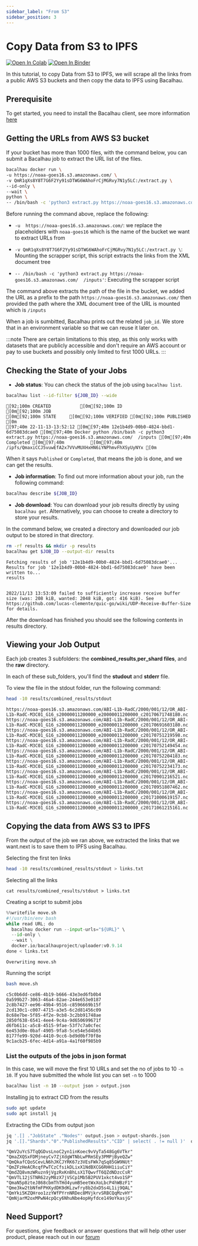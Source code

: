 ```yaml
---
sidebar_label: "From S3"
sidebar_position: 3
---
```

# Copy Data from S3 to IPFS


[![Open In Colab](https://colab.research.google.com/assets/colab-badge.svg)](https://colab.research.google.com/github/bacalhau-project/examples/blob/main/data-ingestion/s3-to-ipfs/index.ipynb)
[![Open In Binder](https://mybinder.org/badge.svg)](https://mybinder.org/v2/gh/bacalhau-project/examples/HEAD?labpath=data-ingestion/s3-to-ipfs/index.ipynb)


In this tutorial, to copy Data from S3 to IPFS, we will scrape all the links from a public AWS S3 buckets and then copy the data to IPFS using Bacalhau. 


## Prerequisite

To get started, you need to install the Bacalhau client, see more information [here](https://docs.bacalhau.org/getting-started/installation)

## Getting the URLs from AWS S3 bucket

If your bucket has more than 1000 files, with the command below, you can submit a Bacalhau job to extract the URL list of the files.


```bash
bacalhau docker run \
-u https://noaa-goes16.s3.amazonaws.com/ \
-v QmR1qXs8Y8T7G6F2Yy91sDTWG6WAhoFrCjMGRvy7N1y5LC:/extract.py \
--id-only \
--wait \
python \
-- /bin/bash -c 'python3 extract.py https://noaa-goes16.s3.amazonaws.com/  /inputs'
```


Before running the command above, replace the following:

- `-u  https://noaa-goes16.s3.amazonaws.com/`: we replace the placeholders with `noaa-goes16` which is the name of the bucket we want to extract URLs from

-  `-v QmR1qXs8Y8T7G6F2Yy91sDTWG6WAhoFrCjMGRvy7N1y5LC:/extract.py \`: Mounting the scrapper script, this script extracts the links from the XML document tree

 - `-- /bin/bash -c 'python3 extract.py https://noaa-goes16.s3.amazonaws.com/  /inputs'`: Executing the scrapper script

The command above extracts the path of the file in the bucket, we added the URL as a prefix to the path `https://noaa-goes16.s3.amazonaws.com/`  then provided the path where the XML document tree of the URL is mounted which is `/inputs`

When a job is sumbitted, Bacalhau prints out the related `job_id`. We store that in an environment variable so that we can reuse it later on.

:::note
There are certain limitations to this step, as this only works with datasets that are publicly accessible and don't require an AWS account or pay to use buckets and possibly only limited to first 1000 URLs.
:::

## Checking the State of your Jobs

- **Job status**: You can check the status of the job using `bacalhau list`. 


```bash
bacalhau list --id-filter ${JOB_ID} --wide
```

    [92;100m CREATED           [0m[92;100m ID                                   [0m[92;100m JOB                                                                                          [0m[92;100m STATE     [0m[92;100m VERIFIED [0m[92;100m PUBLISHED                                            [0m
    [97;40m 22-11-13-13:52:12 [0m[97;40m 12e1b4d9-00b0-4824-bbd1-6d75083dcae0 [0m[97;40m Docker python /bin/bash -c python3 extract.py https://noaa-goes16.s3.amazonaws.com/  /inputs [0m[97;40m Completed [0m[97;40m          [0m[97;40m /ipfs/QmaxiCCJ5vuwEfA2x7VVvMUXHxHN6iYNPhmvFhXSyUyNYx [0m


When it says `Published` or `Completed`, that means the job is done, and we can get the results.

- **Job information**: To find out more information about your job, run the following command:


```bash
bacalhau describe ${JOB_ID}
```

- **Job download**: You can download your job results directly by using `bacalhau get`. Alternatively, you can choose to create a directory to store your results. 

In the command below, we created a directory and downloaded our job output to be stored in that directory.


```bash
rm -rf results && mkdir -p results
bacalhau get $JOB_ID --output-dir results
```

    Fetching results of job '12e1b4d9-00b0-4824-bbd1-6d75083dcae0'...
    Results for job '12e1b4d9-00b0-4824-bbd1-6d75083dcae0' have been written to...
    results


    2022/11/13 13:53:09 failed to sufficiently increase receive buffer size (was: 208 kiB, wanted: 2048 kiB, got: 416 kiB). See https://github.com/lucas-clemente/quic-go/wiki/UDP-Receive-Buffer-Size for details.


After the download has finished you should see the following contents in results directory.

## Viewing your Job Output

Each job creates 3 subfolders: the **combined_results**,**per_shard files**, and the **raw** directory.

In each of these sub_folders, you'll find the **studout** and **stderr** file.

To view the file in the stdout folder, run the following command:


```bash
head -10 results/combined_results/stdout
```

    https://noaa-goes16.s3.amazonaws.com/ABI-L1b-RadC/2000/001/12/OR_ABI-L1b-RadC-M3C01_G16_s20000011200000_e20000011200000_c20170671748180.nc
    https://noaa-goes16.s3.amazonaws.com/ABI-L1b-RadC/2000/001/12/OR_ABI-L1b-RadC-M3C01_G16_s20000011200000_e20000011200000_c20170691603180.nc
    https://noaa-goes16.s3.amazonaws.com/ABI-L1b-RadC/2000/001/12/OR_ABI-L1b-RadC-M3C01_G16_s20000011200000_e20000011200000_c20170751219598.nc
    https://noaa-goes16.s3.amazonaws.com/ABI-L1b-RadC/2000/001/12/OR_ABI-L1b-RadC-M3C01_G16_s20000011200000_e20000011200000_c20170752149454.nc
    https://noaa-goes16.s3.amazonaws.com/ABI-L1b-RadC/2000/001/12/OR_ABI-L1b-RadC-M3C01_G16_s20000011200000_e20000011200000_c20170752204183.nc
    https://noaa-goes16.s3.amazonaws.com/ABI-L1b-RadC/2000/001/12/OR_ABI-L1b-RadC-M3C01_G16_s20000011200000_e20000011200000_c20170752234173.nc
    https://noaa-goes16.s3.amazonaws.com/ABI-L1b-RadC/2000/001/12/OR_ABI-L1b-RadC-M3C01_G16_s20000011200000_e20000011200000_c20170901216521.nc
    https://noaa-goes16.s3.amazonaws.com/ABI-L1b-RadC/2000/001/12/OR_ABI-L1b-RadC-M3C01_G16_s20000011200000_e20000011200000_c20170951807462.nc
    https://noaa-goes16.s3.amazonaws.com/ABI-L1b-RadC/2000/001/12/OR_ABI-L1b-RadC-M3C01_G16_s20000011200000_e20000011200000_c20171000619157.nc
    https://noaa-goes16.s3.amazonaws.com/ABI-L1b-RadC/2000/001/12/OR_ABI-L1b-RadC-M3C01_G16_s20000011200000_e20000011200000_c20171061215161.nc


## Copying the data from AWS S3 to IPFS

From the output of the job we ran above, we extracted the links that we want.next is to save them to IPFS using Bacalhau.

Selecting the first ten links


```bash
head -10 results/combined_results/stdout > links.txt
```

Selecting all the links

```
cat results/combined_results/stdout > links.txt
```

Creating a script to submit jobs


```python
%%writefile move.sh
#!/usr/bin/env bash
while read URL; do
  bacalhau docker run --input-urls="${URL}" \
  --id-only \
  --wait \
  docker.io/bacalhauproject/uploader:v0.9.14
done < links.txt
```

    Overwriting move.sh


Running the script


```bash
bash move.sh
```

    c5c0b6dd-ce86-4b19-b666-43e3ed6fb0b4
    0a599b27-3063-46a4-82ae-244e653e0187
    2c8b7427-ee96-49b4-9516-c8596669b15f
    2cd130c1-c007-4715-a3e5-6c2d81456c09
    8c68e7be-5f85-4f2e-9cb8-3c2bb91748ae
    2850f638-6541-4ee4-9c4a-9d650699671f
    d6fb611c-a5c8-4515-9fae-53f7c7a0cfec
    6e453d0e-0baf-4905-9fa8-5ce54e5d4b65
    8177fe99-920d-4410-9cc6-bd9d0bf70f8e
    9c1acb25-6fec-4d14-a91a-4a1f60f985b9


### List the outputs of the jobs in json format

In this case, we will move the first 10 URLs and set the no of jobs to 10 `-n 10`. If you have submitted the whole list you can set `-n` to 1000


```bash
bacalhau list -n 10 --output json > output.json
```

Installing jq to extract CID from the results


```bash
sudo apt update
sudo apt install jq
```

Extracting the CIDs from output json


```bash
jq '.[] ."JobState" ."Nodes"' output.json > output-shards.json
jq '.[]."Shards"."0"."PublishedResults"."CID" | select( . != null )'  output-shards.json
```

    "QmV2uYcS7TqQGDvsLnoC2yn1inKoec9vVyTa548Gg6VTkr"
    "QmaZXQSxFDMjneyCv7ZjXdgWTNbLwPRmSEy3PMPjByeQZw"
    "QmQkafCQoSCevLN6hJKCJYRK67z3VEsFWk7qSq85GW9NUt"
    "QmZFzHeACRcqfPwTCzCfsikDLixX1NdBXCG6RHH1iiuCiY"
    "QmdZQ8vmzWRuzn9jVgzRxKnBhLsX1TQwvfT6QZdNDzcCsR"
    "QmVTL12jSTNR62zyM8zX7jVSCp1Mb5B2PUV1xkct4vo1SP"
    "QmaN5p8zteJ868cbmThTHd4yumB5eetWxXoLbcP4hWBzF1"
    "Qme3kw2tbNfmFPHXydDK9dKLzwfry8b2dxD5s4L1ij9QAL"
    "QmYki5KZQHroo1zzYWfPYrnNRDec8MVjkrvSRBCQqMzvHY"
    "QmNjarM2oxMPwN4cpQcy6NhuNbe4opHyfdce149oYkasjG"


## Need Support?

For questions, give feedback or answer questions that will help other user product, please reach out in our [forum](https://github.com/filecoin-project/bacalhau/discussions)

